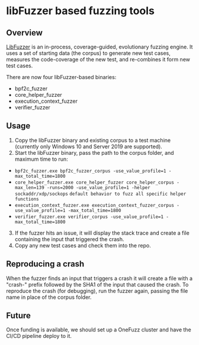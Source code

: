 # libFuzzer based fuzzing tools

## Overview
[LibFuzzer](https://www.llvm.org/docs/LibFuzzer.html) is an in-process, coverage-guided, evolutionary fuzzing engine. It uses a set of starting data (the corpus)
to generate new test cases, measures the code-coverage of the new test, and re-combines it form new test cases.

There are now four libFuzzer-based binaries:

* bpf2c_fuzzer
* core_helper_fuzzer
* execution_context_fuzzer
* verifier_fuzzer

## Usage
1) Copy the libFuzzer binary and existing corpus to a test machine (currently only Windows 10 and Server 2019 are supported).
2) Start the libFuzzer binary, pass the path to the corpus folder, and maximum time to run:
  * `bpf2c_fuzzer.exe bpf2c_fuzzer_corpus -use_value_profile=1 -max_total_time=1800`
  * `core_helper_fuzzer.exe core_helper_fuzzer core_helper_corpus -max_len=139 -runs=2000 -use_value_profile=1 -helper sockaddr/xdp/sockops` `default behavior to fuzz all specific helper functions`
  * `execution_context_fuzzer.exe execution_context_fuzzer_corpus -use_value_profile=1 -max_total_time=1800`
  * `verifier_fuzzer.exe verifier_corpus -use_value_profile=1 -max_total_time=1800`
3) If the fuzzer hits an issue, it will display the stack trace and create a file containing the input that triggered the crash.
4) Copy any new test cases and check them into the repo.

## Reproducing a crash
When the fuzzer finds an input that triggers a crash it will create a file with a "crash-" prefix followed by the SHA1
of the input that caused the crash. To reproduce the crash (for debugging), run the fuzzer again, passing the file
name in place of the corpus folder.

## Future
Once funding is available, we should set up a OneFuzz cluster and have the CI/CD pipeline deploy to it.
